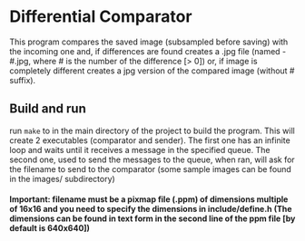 # Differential Comparator
 This program compares the saved image (subsampled before saving) with the incoming one and, if differences are found creates a .jpg file (named <filename>-#.jpg, where # is the number of the difference [> 0]) or, if image is completely different creates a jpg version of the compared image (without  # suffix).
## Build and run
 run ``
 make
 `` to in the main directory of the project to build the program. This will create 2 executables (comparator and sender).
 The first one has an infinite loop and waits until it receives a message in the specified queue.
 The second one, used to send the messages to the queue, when ran, will ask for the filename to send to the comparator (some sample images can be found in the images/ subdirectory)
#### Important: filename must be a pixmap file (.ppm) of dimensions multiple of 16x16 and you need to specify the dimensions in include/define.h (The dimensions can be found in text form in the second line of the ppm file [by default is 640x640])

